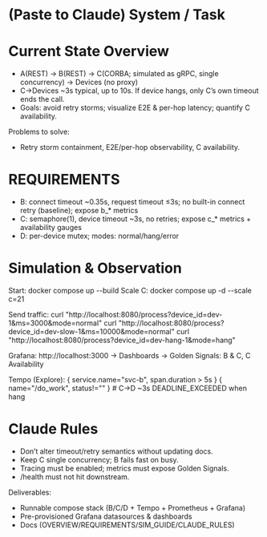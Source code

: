 # (Paste to Claude) System / Task

# Current State Overview
- A(REST) → B(REST) → C(CORBA; simulated as gRPC, single concurrency) → Devices (no proxy)
- C→Devices ~3s typical, up to 10s. If device hangs, only C’s own timeout ends the call.
- Goals: avoid retry storms; visualize E2E & per-hop latency; quantify C availability.


Problems to solve:
- Retry storm containment, E2E/per-hop observability, C availability.


# REQUIREMENTS
- B: connect timeout ~0.35s, request timeout ≤3s; no built-in connect retry (baseline); expose b_* metrics
- C: semaphore(1), device timeout ~3s, no retries; expose c_* metrics + availability gauges
- D: per-device mutex; modes: normal/hang/error



# Simulation & Observation
Start:
  docker compose up --build
Scale C:
  docker compose up -d --scale c=21

Send traffic:
  curl "http://localhost:8080/process?device_id=dev-1&ms=3000&mode=normal"
  curl "http://localhost:8080/process?device_id=dev-slow-1&ms=10000&mode=normal"
  curl "http://localhost:8080/process?device_id=dev-hang-1&mode=hang"

Grafana:
  http://localhost:3000 → Dashboards → Golden Signals: B & C, C Availability

Tempo (Explore):
  { service.name="svc-b", span.duration > 5s }
  { name="/do_work", status!="" }  # C→D ~3s DEADLINE_EXCEEDED when hang



# Claude Rules
- Don’t alter timeout/retry semantics without updating docs.
- Keep C single concurrency; B fails fast on busy.
- Tracing must be enabled; metrics must expose Golden Signals.
- /health must not hit downstream.


Deliverables:
- Runnable compose stack (B/C/D + Tempo + Prometheus + Grafana)
- Pre-provisioned Grafana datasources & dashboards
- Docs (OVERVIEW/REQUIREMENTS/SIM_GUIDE/CLAUDE_RULES)
